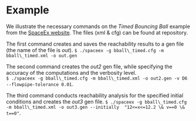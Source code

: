 # Example

We illustrate the necessary commands on the *Timed Bouncing Ball* example from the [SpaceEx website](http://spaceex.imag.fr/download-6).  The files (xml & cfg) can be found at repository.

The first command creates and saves the reachability results to a gen file (the name of the file is *out*).
`$ ./spaceex -g bball\_timed.cfg -m bball\_timed.xml -o out.gen` 

The second command creates the *out2*  gen file, while specifying the accuracy of the computations and the verbosity level.      
 `$ ./spaceex -g bball\_timed.cfg -m bball\_timed.xml -o out2.gen -v D6 --flowpipe-tolerance 0.01`. 

The third command conducts reachability analysis for the specified initial conditions and creates the *out3* gen file.
`$ ./spaceex -g bball\_timed.cfg -m bball\_timed.xml -o out3.gen --initially  "12<=x<=12.2 \& v==0 \& t==0"`. 

